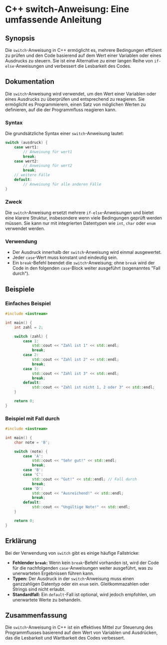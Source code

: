 <!--
Meta Description: # C++ switch-Anweisung: Eine umfassende Anleitung ## Synopsis Die `switch`-Anweisung in C++ ermöglicht es, mehrere Bedingungen effizient zu prüfen und...
Meta Keywords: std, switch, anweisung, case, break
-->

# C++ switch-Anweisung: Eine umfassende Anleitung

## Synopsis
Die `switch`-Anweisung in C++ ermöglicht es, mehrere Bedingungen effizient zu prüfen und den Code basierend auf dem Wert einer Variablen oder eines Ausdrucks zu steuern. Sie ist eine Alternative zu einer langen Reihe von `if-else`-Anweisungen und verbessert die Lesbarkeit des Codes.

## Dokumentation
Die `switch`-Anweisung wird verwendet, um den Wert einer Variablen oder eines Ausdrucks zu überprüfen und entsprechend zu reagieren. Sie ermöglicht es Programmierern, einen Satz von möglichen Werten zu definieren, auf die der Programmfluss reagieren kann. 

### Syntax
Die grundsätzliche Syntax einer `switch`-Anweisung lautet:

```cpp
switch (ausdruck) {
    case wert1:
        // Anweisung für wert1
        break;
    case wert2:
        // Anweisung für wert2
        break;
    // weitere Fälle
    default:
        // Anweisung für alle anderen Fälle
}
```

### Zweck
Die `switch`-Anweisung ersetzt mehrere `if-else`-Anweisungen und bietet eine klarere Struktur, insbesondere wenn viele Bedingungen geprüft werden müssen. Sie kann nur mit integrierten Datentypen wie `int`, `char` oder `enum` verwendet werden.

### Verwendung
- Der Ausdruck innerhalb der `switch`-Anweisung wird einmal ausgewertet.
- Jeder `case`-Wert muss konstant und eindeutig sein.
- Ein `break`-Befehl beendet die `switch`-Anweisung; ohne `break` wird der Code in den folgenden `case`-Block weiter ausgeführt (sogenanntes "Fall durch").

## Beispiele

### Einfaches Beispiel
```cpp
#include <iostream>

int main() {
    int zahl = 2;

    switch (zahl) {
        case 1:
            std::cout << "Zahl ist 1" << std::endl;
            break;
        case 2:
            std::cout << "Zahl ist 2" << std::endl;
            break;
        case 3:
            std::cout << "Zahl ist 3" << std::endl;
            break;
        default:
            std::cout << "Zahl ist nicht 1, 2 oder 3" << std::endl;
    }

    return 0;
}
```

### Beispiel mit Fall durch
```cpp
#include <iostream>

int main() {
    char note = 'B';

    switch (note) {
        case 'A':
            std::cout << "Sehr gut!" << std::endl;
            break;
        case 'B':
        case 'C':
            std::cout << "Gut!" << std::endl; // Fall durch
            break;
        case 'D':
            std::cout << "Ausreichend!" << std::endl;
            break;
        default:
            std::cout << "Ungültige Note!" << std::endl;
    }

    return 0;
}
```

## Erklärung
Bei der Verwendung von `switch` gibt es einige häufige Fallstricke:

- **Fehlender `break`:** Wenn kein `break`-Befehl vorhanden ist, wird der Code für die nachfolgenden `case`-Anweisungen weiter ausgeführt, was zu unerwarteten Ergebnissen führen kann.
- **Typen:** Der Ausdruck in der `switch`-Anweisung muss einen ganzzahligen Datentyp oder ein `enum` sein. Gleitkommazahlen oder Strings sind nicht erlaubt.
- **Standardfall:** Ein `default`-Fall ist optional, wird jedoch empfohlen, um unerwartete Werte zu behandeln.

## Zusammenfassung
Die `switch`-Anweisung in C++ ist ein effektives Mittel zur Steuerung des Programmflusses basierend auf dem Wert von Variablen und Ausdrücken, das die Lesbarkeit und Wartbarkeit des Codes verbessert.